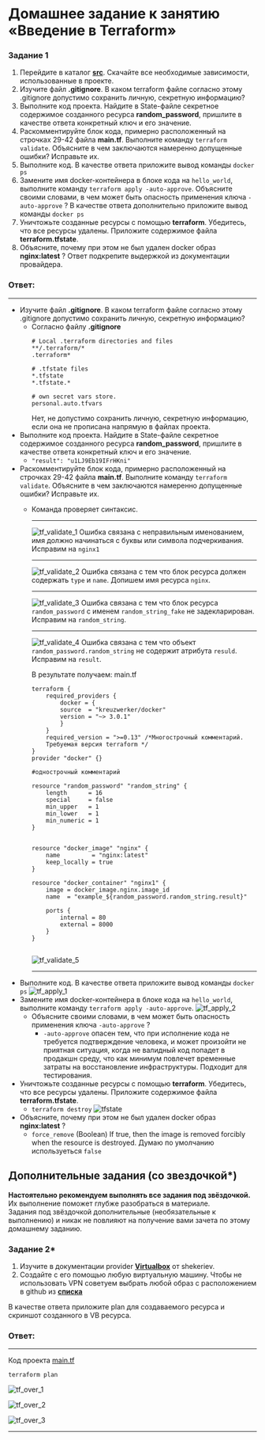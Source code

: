 # Домашнее задание к занятию «Введение в Terraform»

### Задание 1

1. Перейдите в каталог [**src**](https://github.com/netology-code/ter-homeworks/tree/main/01/src). Скачайте все необходимые зависимости, использованные в проекте. 
2. Изучите файл **.gitignore**. В каком terraform файле согласно этому .gitignore допустимо сохранить личную, секретную информацию?
3. Выполните код проекта. Найдите  в State-файле секретное содержимое созданного ресурса **random_password**, пришлите в качестве ответа конкретный ключ и его значение.
4. Раскомментируйте блок кода, примерно расположенный на строчках 29-42 файла **main.tf**.
Выполните команду ```terraform validate```. Объясните в чем заключаются намеренно допущенные ошибки? Исправьте их.
5. Выполните код. В качестве ответа приложите вывод команды ```docker ps```
6. Замените имя docker-контейнера в блоке кода на ```hello_world```, выполните команду ```terraform apply -auto-approve```.
Объясните своими словами, в чем может быть опасность применения ключа  ```-auto-approve``` ? В качестве ответа дополнительно приложите вывод команды ```docker ps```
8. Уничтожьте созданные ресурсы с помощью **terraform**. Убедитесь, что все ресурсы удалены. Приложите содержимое файла **terraform.tfstate**. 
9. Объясните, почему при этом не был удален docker образ **nginx:latest** ? Ответ подкрепите выдержкой из документации провайдера.

### Ответ:
---
- Изучите файл **.gitignore**. В каком terraform файле согласно этому .gitignore допустимо сохранить личную, секретную информацию?
  - Согласно файлу **.gitignore**
    ```
    # Local .terraform directories and files
    **/.terraform/*
    .terraform*

    # .tfstate files
    *.tfstate
    *.tfstate.*

    # own secret vars store.
    personal.auto.tfvars
    ```
    Нет, не допустимо сохранить личную, секретную информацию, если она не прописана напрямую в файлах проекта.
- Выполните код проекта. Найдите  в State-файле секретное содержимое созданного ресурса **random_password**, пришлите в качестве ответа конкретный ключ и его значение.
  - `"result": "u1LJ9Eb19IFrHKni"`
- Раскомментируйте блок кода, примерно расположенный на строчках 29-42 файла **main.tf**.
Выполните команду ```terraform validate```. Объясните в чем заключаются намеренно допущенные ошибки? Исправьте их.
  - Команда проверяет синтаксис.

    ---
    ![tf_validate_1](assets/img/tf_validate_1.png)
    Ошибка связана с неправильным именованием, имя должно начинаться с буквы или символа подчеркивания. Исправим на `nginx1`

    ---
    ![tf_validate_2](assets/img/tf_validate_2.png)
    Ошибка связана с тем что блок ресурса должен содержать `type` и `name`. Допишем имя ресурса `nginx`.

    ---
    ![tf_validate_3](assets/img/tf_validate_3.png)
    Ошибка связана с тем что блок ресурса `random_password` с именем `random_string_fake` не задекларирован. Исправим на `random_string`.

    ---
    ![tf_validate_4](assets/img/tf_validate_4.png)
    Ошибка связана с тем что объект `random_password.random_string` не содержит атрибута `resuld`. Исправим на `result`.

    В результате получаем:
    main.tf
    ```hcl
    terraform {
        required_providers {
            docker = {
            source  = "kreuzwerker/docker"
            version = "~> 3.0.1"
            }
        }
        required_version = ">=0.13" /*Многострочный комментарий.
        Требуемая версия terraform */
    }
    provider "docker" {}

    #однострочный комментарий

    resource "random_password" "random_string" {
        length      = 16
        special     = false
        min_upper   = 1
        min_lower   = 1
        min_numeric = 1
    }


    resource "docker_image" "nginx" {
        name         = "nginx:latest"
        keep_locally = true
    }

    resource "docker_container" "nginx1" {
        image = docker_image.nginx.image_id
        name  = "example_${random_password.random_string.result}"

        ports {
            internal = 80
            external = 8000
        }
    }


    ```
    ![tf_validate_5](assets/img/tf_validate_5.png)

    ---
- Выполните код. В качестве ответа приложите вывод команды ```docker ps```
  ![tf_apply_1](assets/img/tf_apply_1.png)
- Замените имя docker-контейнера в блоке кода на ```hello_world```, выполните команду ```terraform apply -auto-approve```.
  ![tf_apply_2](assets/img/tf_apply_2.png)
  - Объясните своими словами, в чем может быть опасность применения ключа  ```-auto-approve``` ?
    - ```-auto-approve``` опасен тем, что при исполнение кода не требуется подтверждение человека, и может произойти не приятная ситуация, когда не валидный код попадет в продакшн среду, что как минимум повлечет временные затраты на восстановление инфраструктуры. Подходит для тестирования.
- Уничтожьте созданные ресурсы с помощью **terraform**. Убедитесь, что все ресурсы удалены. Приложите содержимое файла **terraform.tfstate**. 
  - `terraform destroy`
    ![tfstate](assets/img/tfstate.png)
- Объясните, почему при этом не был удален docker образ **nginx:latest** ?
  - `force_remove` (Boolean) If true, then the image is removed forcibly when the resource is destroyed. Думаю по умолчанию используеться `false`

## Дополнительные задания (со звездочкой*)

**Настоятельно рекомендуем выполнять все задания под звёздочкой.**   Их выполнение поможет глубже разобраться в материале.   
Задания под звёздочкой дополнительные (необязательные к выполнению) и никак не повлияют на получение вами зачета по этому домашнему заданию. 

### Задание 2*

1. Изучите в документации provider [**Virtualbox**](https://docs.comcloud.xyz/providers/shekeriev/virtualbox/latest/docs) от 
shekeriev.
2. Создайте с его помощью любую виртуальную машину. Чтобы не использовать VPN советуем выбрать любой образ с расположением в github из [**списка**](https://www.vagrantbox.es/)

В качестве ответа приложите plan для создаваемого ресурса и скриншот созданного в VB ресурса. 

### Ответ:
---
Код проекта [main.tf](assets/terraform/main.tf)

`terraform plan`

![tf_over_1](assets/img/tf_over_1.png)

![tf_over_2](assets/img/tf_over_2.png)

![tf_over_3](assets/img/tf_over_3.png)

---

